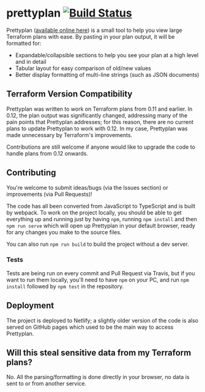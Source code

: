 # prettyplan [![Build Status](https://travis-ci.com/chrislewisdev/prettyplan.svg?branch=master)](https://travis-ci.com/chrislewisdev/prettyplan)

Prettyplan ([available online here](https://prettyplan.chrislewisdev.com/)) is a small tool to help you view large Terraform plans with ease. By pasting in your plan output, it will be formatted for:

 - Expandable/collapsible sections to help you see your plan at a high level and in detail
 - Tabular layout for easy comparison of old/new values
 - Better display formatting of multi-line strings (such as JSON documents)
 
## Terraform Version Compatibility

Prettyplan was written to work on Terraform plans from 0.11 and earlier. In 0.12, the plan output was significantly changed, addressing many of the pain points that Prettyplan addresses; for this reason, there are no current plans to update Prettyplan to work with 0.12. In my case, Prettyplan was made unnecessary by Terraform's improvements.

Contributions are still welcome if anyone would like to upgrade the code to handle plans from 0.12 onwards.
 
## Contributing

You're welcome to submit ideas/bugs (via the Issues section) or improvements (via Pull Requests)! 

The code has all been converted from JavaScript to TypeScript and is built by webpack. To work on the project locally, you should be able to get everything up and running just by having `npm`, running `npm install` and then `npm run serve` which will open up Prettyplan in your default browser, ready for any changes you make to the source files.

You can also run `npm run build` to build the project without a dev server.
 
### Tests

Tests are being run on every commit and Pull Request via Travis, but if you want to run them locally, you'll need to have `npm` on your PC, and run `npm install` followed by `npm test` in the repository.

## Deployment

The project is deployed to Netlify; a slightly older version of the code is also served on GitHub pages which used to be the main way to access Prettyplan.

## Will this steal sensitive data from my Terraform plans?

No. All the parsing/formatting is done directly in your browser, no data is sent to or from another service.
